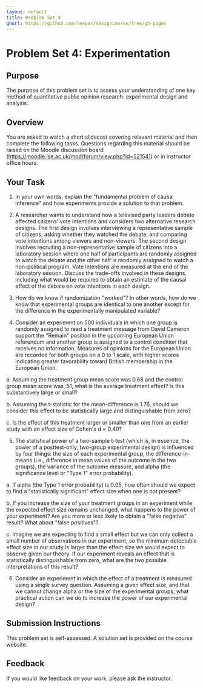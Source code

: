 ```yaml
---
layout: default
title: Problem Set 4
ghurl: https://github.com/leeper/designcourse/tree/gh-pages
---
```


# Problem Set 4: Experimentation

## Purpose

The purpose of this problem set is to assess your understanding of one key method of quantitative public opinion research: experimental design and analysis.

## Overview

You are asked to watch a short slidecast covering relevant material and then complete the following tasks. Questions regarding this material should be raised on the Moodle discussion board (https://moodle.lse.ac.uk/mod/forum/view.php?id=521541) or in instructor office hours.

## Your Task

 1. In your own words, explain the "fundamental problem of causal inference" and how experiments provide a solution to that problem.
 
 2. A researcher wants to understand how a televised party leaders debate affected citizens' vote intentions and considers two alternative research designs. The first design involves interviewing a representative sample of citizens, asking whether they watched the debate, and comparing vote intentions among viewers and non-viewers. The second design involves recruiting a non-representative sample of citizens into a laboratory session where one half of participants are randomly assigned to watch the debate and the other half is randomly assigned to watch a non-political program. Vote intentions are measured at the end of the laboratory session. Discuss the trade-offs involved in these designs, including what would be required to obtain an estimate of the causal effect of the debate on vote intentions in each design.
 
 3. How do we know if randomization "worked"? In other words, how do we know that experimental groups are identical to one another except for the difference in the experimentally manipulated variable?
 
 4. Consider an experiment on 500 individuals in which one group is randomly assigned to read a treatment message from David Cameron support the "Remain" position in the upcoming European Union referendum and another group is assigned to a control condition that receives no information. Measures of opinions for the European Union are recorded for both groups on a 0 to 1 scale, with higher scores indicating greater favorability toward British membership in the European Union.
 
   a. Assuming the treatment group mean score was 0.68 and the control group mean score was .51, what is the average treatment effect? Is this substantively large or small?
   
   b. Assuming the t-statistic for the mean-difference is 1.76, should we consider this effect to be statistically large and distinguishable from zero?
   
   c. Is the effect of this treatment larger or smaller than one from an earlier study with an effect size of Cohen's d = 0.40?
 
 5. The statistical power of a two-sample t-test (which is, in essence, the power of a posttest-only, two-group experimental design) is influenced by four things: the size of each experimental group, the difference-in-means (i.e., difference in mean values of the outcome in the two groups), the variance of the outcome measure, and alpha (the significance level or "Type 1" error probability).
 
   a. If alpha (the Type 1 error probability) is 0.05, how often should we expect to find a "statistically significant" effect size when one is not present?
   
   b. If you increase the size of your treatment groups in an experiment while the expected effect size remains unchanged, what happens to the power of your experiment? Are you more or less likely to obtain a "false negative" result? What about "false positives"?
   
   c. Imagine we are expecting to find a small effect but we can only collect a small number of observations in our experiment, so the minimum detectable effect size in our study is larger than the effect size we would expect to observe given our theory. If our experiment reveals an effect that is statistically distinguishable from zero, what are the two possible interpretations of this result?
   
 6. Consider an experiment in which the effect of a treatment is measured using a single survey question. Assuming a given effect size, and that we cannot change alpha or the size of the experimental groups, what practical action can we do to increase the power of our experimental design?

## Submission Instructions

This problem set is self-assessed. A solution set is provided on the course website. 

## Feedback

If you would like feedback on your work, please ask the instructor.

